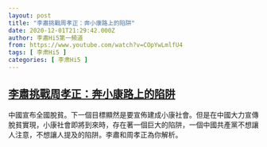 ```yaml
---
layout: post
title: "李肅挑戰周孝正：奔小康路上的陷阱"
date: 2020-12-01T21:29:42.000Z
author: 李肅Hi5第一頻道
from: https://www.youtube.com/watch?v=COpYwLmlfU4
tags: [ 李肃Hi5 ]
categories: [ 李肃Hi5 ]
---
```

<!--1606858182000-->
[李肅挑戰周孝正：奔小康路上的陷阱](https://www.youtube.com/watch?v=COpYwLmlfU4)
------

<div>
中國宣布全國脫貧。下一個目標顯然是要宣佈建成小康社會。但是在中國大力宣傳脫貧實現，小康社會即將到來時，存在著一個巨大的陷阱，一個中國共產黨不想讓人注意，不想讓人提及的陷阱。李肅和周孝正為你解析。
</div>
